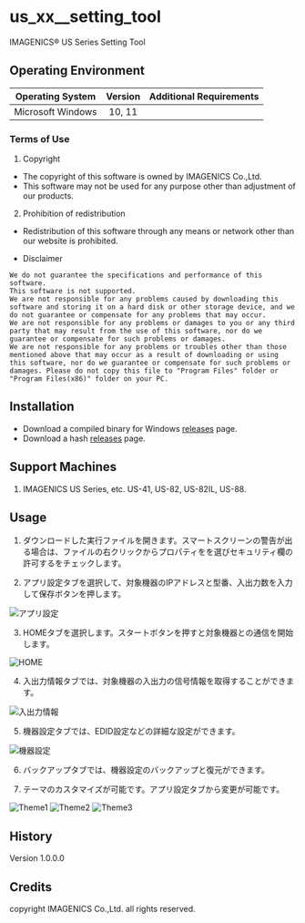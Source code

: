 # us_xx__setting_tool
IMAGENICS&reg; US Series Setting Tool

## Operating Environment

| Operating System  | Version          | Additional Requirements |
|:-----------------:|:----------------:|:-----------------------:|
| Microsoft Windows | 10, 11           |                         |

### Terms of Use
1. Copyright
+ The copyright of this software is owned by IMAGENICS Co.,Ltd.
+ This software may not be used for any purpose other than adjustment of our products.

2. Prohibition of redistribution
+ Redistribution of this software through any means or network other than our website is prohibited.

- Disclaimer

```
We do not guarantee the specifications and performance of this software. 
This software is not supported. 
We are not responsible for any problems caused by downloading this software and storing it on a hard disk or other storage device, and we do not guarantee or compensate for any problems that may occur.  
We are not responsible for any problems or damages to you or any third party that may result from the use of this software, nor do we guarantee or compensate for such problems or damages.  
We are not responsible for any problems or troubles other than those mentioned above that may occur as a result of downloading or using this software, nor do we guarantee or compensate for such problems or damages. Please do not copy this file to "Program Files" folder or "Program Files(x86)" folder on your PC.
```

## Installation
- Download a compiled binary for Windows [releases](https://github.com/akiraoku/us_xx__setting_tool/releases/download/v/us_xx__setting_tool.exee) page.
- Download a hash [releases](https://github.com/akiraoku/us_xx__setting_tool/releases/download/v/checksum.md5) page.

## Support Machines
1. IMAGENICS US Series, etc. US-41, US-82, US-82IL, US-88.

## Usage

1. ダウンロードした実行ファイルを開きます。スマートスクリーンの警告が出る場合は、ファイルの右クリックからプロパティをを選びセキュリティ欄の許可するをチェックします。

2. アプリ設定タブを選択して、対象機器のIPアドレスと型番、入出力数を入力して保存ボタンを押します。
<img src="https://user-images.githubusercontent.com/47096297/187613365-02ec7230-ab14-4505-afca-aaaa6b19f916.png" alt="アプリ設定" title="アプリ設定">

3. HOMEタブを選択します。スタートボタンを押すと対象機器との通信を開始します。
<img src="https://user-images.githubusercontent.com/47096297/187613351-8f00fe6d-ac78-4349-a50f-04390329570e.png" alt="HOME" title="ホーム画面">

4. 入出力情報タブでは、対象機器の入出力の信号情報を取得することができます。
<img src="https://user-images.githubusercontent.com/47096297/187613356-ac271662-680d-4452-b080-23e45cbd3001.png" alt="入出力情報" title="入出力情報">

5. 機器設定タブでは、EDID設定などの詳細な設定ができます。
<img src="https://user-images.githubusercontent.com/47096297/187613361-0fd87538-5ea0-4e14-8f58-85cb2b47fa2a.png" alt="機器設定" title="機器設定">

6. バックアップタブでは、機器設定のバックアップと復元ができます。

7. テーマのカスタマイズが可能です。アプリ設定タブから変更が可能です。
<img src="https://user-images.githubusercontent.com/47096297/187613367-6fc1a62c-cc74-4f11-9065-3f97609ceb3e.png" alt="Theme1" title="Theme1">
<img src="https://user-images.githubusercontent.com/47096297/187613368-5edc0627-1389-41c7-a415-ffa407e37b65.png" alt="Theme2" title="Theme2">
<img src="https://user-images.githubusercontent.com/47096297/187613370-7558c836-684b-4fc6-9eeb-ae44063a8e54.png" alt="Theme3" title="Theme3">

## History

Version 1.0.0.0 

## Credits
copyright IMAGENICS Co.,Ltd. all rights reserved.

